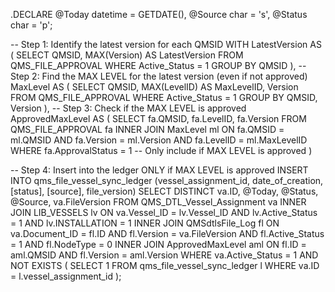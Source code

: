 .DECLARE @Today datetime = GETDATE(), @Source char = 's', @Status char = 'p';

-- Step 1: Identify the latest version for each QMSID
WITH LatestVersion AS (
    SELECT QMSID,
        MAX(Version) AS LatestVersion
    FROM 
        QMS_FILE_APPROVAL
    WHERE 
        Active_Status = 1
    GROUP BY 
        QMSID
),
-- Step 2: Find the MAX LEVEL for the latest version (even if not approved)
MaxLevel AS (
    SELECT 
        QMSID,
        MAX(LevelID) AS MaxLevelID,
        Version
    FROM 
        QMS_FILE_APPROVAL
    WHERE 
        Active_Status = 1
    GROUP BY 
        QMSID, Version
),
-- Step 3: Check if the MAX LEVEL is approved
ApprovedMaxLevel AS (
    SELECT 
        fa.QMSID,
        fa.LevelID,
        fa.Version
    FROM 
        QMS_FILE_APPROVAL fa
    INNER JOIN 
        MaxLevel ml ON fa.QMSID = ml.QMSID 
        AND fa.Version = ml.Version 
        AND fa.LevelID = ml.MaxLevelID
    WHERE 
        fa.ApprovalStatus = 1 -- Only include if MAX LEVEL is approved
)

-- Step 4: Insert into the ledger ONLY if MAX LEVEL is approved
INSERT INTO qms_file_vessel_sync_ledger
   (vessel_assignment_id, date_of_creation, [status], [source], file_version)
SELECT DISTINCT 
   va.ID, 
   @Today, 
   @Status, 
   @Source, 
   va.FileVersion
FROM 
    QMS_DTL_Vessel_Assignment va
INNER JOIN 
    LIB_VESSELS lv ON va.Vessel_ID = lv.Vessel_ID 
    AND lv.Active_Status = 1 
    AND lv.INSTALLATION = 1
INNER JOIN 
    QMSdtlsFile_Log fl ON va.Document_ID = fl.ID 
    AND fl.Version = va.FileVersion 
    AND fl.Active_Status = 1 
    AND fl.NodeType = 0
INNER JOIN 
    ApprovedMaxLevel aml ON fl.ID = aml.QMSID 
    AND fl.Version = aml.Version
WHERE 
    va.Active_Status = 1
    AND NOT EXISTS (
        SELECT 1
        FROM qms_file_vessel_sync_ledger l
        WHERE va.ID = l.vessel_assignment_id
    );